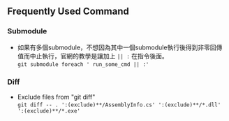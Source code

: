 ## Frequently Used Command


### Submodule
* 如果有多個submodule，不想因為其中一個submodule執行後得到非零回傳值而中止執行，官網的教學是讓加上 ` || : ` 在指令後面。  
`git submodule foreach ' run_some_cmd || :'`  


### Diff
* Exclude files from "git diff"  
`git diff -- . ':(exclude)**/AssemblyInfo.cs' ':(exclude)**/*.dll' ':(exclude)**/*.exe'`

